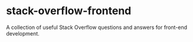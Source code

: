 # stack-overflow-frontend

A collection of useful Stack Overflow questions and answers for front-end development.
